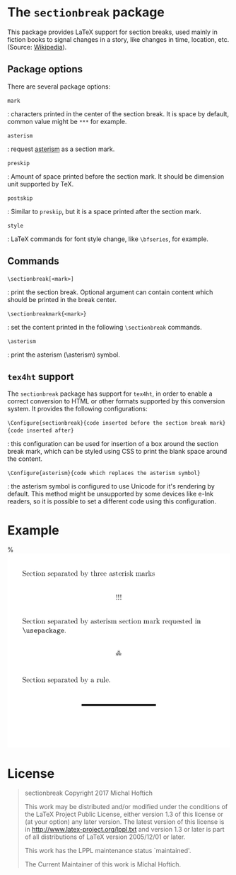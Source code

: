 # The `sectionbreak` package

This package provides LaTeX support for section breaks, used mainly in fiction
books to signal changes in a story, like changes in time, location, etc.
(Source: [Wikipedia](https://en.wikipedia.org/wiki/Section_(typography))).


## Package options

There are several package options:

`mark`

:  characters printed in the center of the section break. It is space by default, common value might be `***` for example.

`asterism`  

:  request [asterism](https://en.wikipedia.org/wiki/Asterism_(typography)) as a section mark.

`preskip` 

:  Amount of space printed before the section mark. It should be dimension unit supported by TeX.

`postskip`

:   Similar to `preskip`, but it is a space printed after the section mark.

`style` 

:  LaTeX commands for font style change, like `\bfseries`, for example.

## Commands

`\sectionbreak[<mark>]`

:  print the section break. Optional argument can contain content which should be printed in the break center.

`\sectionbreakmark{<mark>}`

:  set the content printed in the following `\sectionbreak` commands.

`\asterism`

:  print the asterism (\asterism) symbol.

## `tex4ht` support

The `sectionbreak` package has support for `tex4ht`, in order to enable a
correct conversion to HTML or other formats supported by this conversion
system. It provides the following configurations:

`\Configure{sectionbreak}{code inserted before the section break mark}{code inserted after}`

:  this configuration can be used for insertion of a box around the section break mark, which can be styled using CSS to print the blank space around the content. 

`\Configure{asterism}{code which replaces the asterism symbol}`

:  the asterism symbol is configured to use Unicode for it's rendering by default. This method might be unsupported by some devices like e-Ink readers, so it is possible to set a different code using this configuration.

# Example

% <img src="https://raw.githubusercontent.com/michal-h21/sectionbreak/master/sectionbreak-example.png" >

# License


> sectionbreak
> Copyright 2017 Michal Hoftich
>
> This work may be distributed and/or modified under the
> conditions of the LaTeX Project Public License, either version 1.3
> of this license or (at your option) any later version.
> The latest version of this license is in
>   http://www.latex-project.org/lppl.txt
> and version 1.3 or later is part of all distributions of LaTeX
> version 2005/12/01 or later.
>
> This work has the LPPL maintenance status `maintained'.
> 
> The Current Maintainer of this work is Michal Hoftich.
